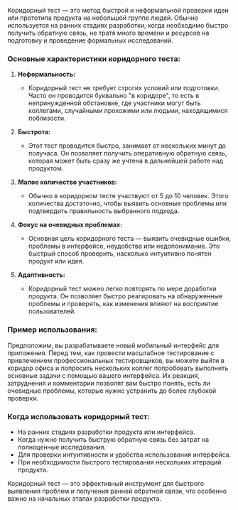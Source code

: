Коридорный тест — это метод быстрой и неформальной проверки идеи или прототипа продукта на небольшой группе людей. Обычно используется на ранних стадиях разработки, когда необходимо быстро получить обратную связь, не тратя много времени и ресурсов на подготовку и проведение формальных исследований.

### **Основные характеристики коридорного теста:**

1. **Неформальность:**
   - Коридорный тест не требует строгих условий или подготовки. Часто он проводится буквально "в коридоре", то есть в непринужденной обстановке, где участники могут быть коллегами, случайными прохожими или людьми, находящимися поблизости.

2. **Быстрота:**
   - Этот тест проводится быстро, занимает от нескольких минут до получаса. Он позволяет получить оперативную обратную связь, которая может быть сразу же учтена в дальнейшей работе над продуктом.

3. **Малое количество участников:**
   - Обычно в коридорном тесте участвуют от 5 до 10 человек. Этого количества достаточно, чтобы выявить основные проблемы или подтвердить правильность выбранного подхода.

4. **Фокус на очевидных проблемах:**
   - Основная цель коридорного теста — выявить очевидные ошибки, проблемы в интерфейсе, неудобства или недопонимание. Это быстрый способ проверить, насколько интуитивно понятен продукт или идея.

5. **Адаптивность:**
   - Коридорный тест можно легко повторять по мере доработки продукта. Он позволяет быстро реагировать на обнаруженные проблемы и проверять, как изменения влияют на восприятие пользователей.

### **Пример использования:**

Предположим, вы разрабатываете новый мобильный интерфейс для приложения. Перед тем, как провести масштабное тестирование с привлечением профессиональных тестировщиков, вы можете выйти в коридор офиса и попросить нескольких коллег попробовать выполнить основные задачи с помощью вашего интерфейса. Их реакция, затруднения и комментарии позволят вам быстро понять, есть ли очевидные проблемы, которые нужно устранить до более глубокой проверки.

### **Когда использовать коридорный тест:**

- На ранних стадиях разработки продукта или интерфейса.
- Когда нужно получить быструю обратную связь без затрат на полноценные исследования.
- Для проверки интуитивности и удобства использования интерфейса.
- При необходимости быстрого тестирования нескольких итераций продукта.

Коридорный тест — это эффективный инструмент для быстрого выявления проблем и получения ранней обратной связи, что особенно важно на начальных этапах разработки продукта.

